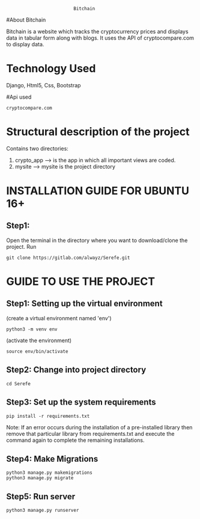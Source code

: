                              Bitchain

#About Bitchain

Bitchain is a website which tracks the cryptocurrency prices and displays data
in tabular form along with blogs. It uses the API of cryptocompare.com to display data.

# Technology Used
Django, Html5, Css, Bootstrap

#Api used
```
cryptocompare.com
```
# Structural description of the project
Contains two directories:
1) crypto_app --> is the app in which all important views are coded.
2) mysite --> mysite is the project directory

# INSTALLATION GUIDE FOR UBUNTU 16+

## Step1:
Open the terminal in the directory where you want to download/clone the project. Run
``` 
git clone https://gitlab.com/alwayz/Serefe.git
```

# GUIDE TO USE THE PROJECT

## Step1: Setting up the virtual environment 
(create a virtual environment named 'env')
```
python3 -m venv env
```
(activate the environment)
```  
source env/bin/activate  
```
## Step2: Change into project directory 
``` 
cd Serefe
```

## Step3: Set up the system requirements
``` 
pip install -r requirements.txt 
```

Note: If an error occurs during the installation of a pre-installed library then remove that particular library from requirements.txt and execute the command again to complete the remaining installations.

## Step4: Make Migrations
```
python3 manage.py makemigrations
python3 manage.py migrate
```

## Step5: Run server

```
python3 manage.py runserver
```